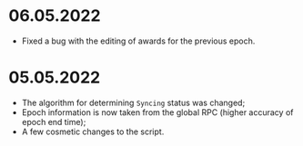 # 06.05.2022
- Fixed a bug with the editing of awards for the previous epoch.

# 05.05.2022
- The algorithm for determining `Syncing` status was changed;
- Epoch information is now taken from the global RPC (higher accuracy of epoch end time);
- A few cosmetic changes to the script.
